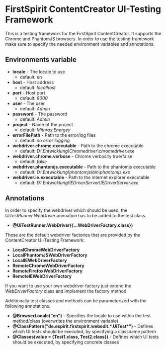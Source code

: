 # FirstSpirit ContentCreator UI-Testing Framework

This is a testing framework for the FirstSpirit ContentCreator. It supports the Chrome and PhantomJS browsers. In order to use the testing framework make sure to specify the needed environment variables and annotations.

## Environments variable

* **locale** - The locale to use
    * default: en
* **host** - Host address
    * default: *localhost*
* **port** - Host port
    * default: *8000*
* **user** - The user
    * default: *Admin*
* **password** - The password
    * default: *Admin*
* **project** - Name of the project
    * default: *Mithras Energey*
* **errorFilePath** - Path to the error/log files
    * default: *no error logging*
* **webdriver.chrome.executable** - Path to the chrome executable
    * default: *D:\Entwicklung\Chromedriver\chromedriver.exe*
* **webdriver.chrome.verbose** - Chrome verbosity true/false
    * default: *false*
* **webdriver.phantomjs.executable** - Path to the phantomjs executable
    * default: *D:\Entwicklung\phantomjs\bin\phantomjs.exe*
* **webdriver.ie.executable** - Path to the internet explorer executable
    * default: *D:\Entwicklung\IEDriverServer\IEDriverServer.exe*
    
## Annotations

In order to specify the webdriver which should be used, the *UiTestRunner.WebDriver* annoation has to be added to the test class.

* **@UiTestRunner.WebDriver({...WebDriverFactory.class})**

These are the default webdriver factories that are provided by the ContentCreator UI-Testing Framework:

* **LocalChromeWebDriverFactory**
* **LocalPhantomJSWebDriverFactory**
* **LocalIEWebDriverFactory**
* **RemoteChromeWebDriverFactory**
* **RemoteFirefoxWebDriverFactory**
* **RemoteIEWebDriverFactory**

If you want to use your own webdriver factory just extend the *WebDriverFactory* class and implement the factory method.

Additionally test classes and methods can be parameterized with the following annotations.

* **@BrowserLocale("en")** - Specifies the locale to use within the test method/class (overwrites the environment variable)
* **@ClassPattern("de.espirit.firstspirit.webedit.\*.UiTest\*")** - Defines which UI tests should be executed, by specifying a classname pattern
* **@Classes(value = {Test1.class, Test2.class})** - Defines which UI tests should be executed, by specifying concrete classes